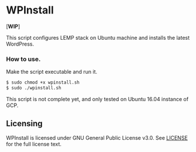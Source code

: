 # WPInstall
[**WIP**]

This script configures LEMP stack on Ubuntu machine and installs the latest WordPress.

### How to use.

Make the script executable and run it.

```sh
$ sudo chmod +x wpinstall.sh
$ sudo ./wpinstall.sh
```

This script is not complete yet, and only tested on Ubuntu 16.04 instance of GCP. 

## Licensing

WPInstall is licensed under GNU General Public License v3.0. See [LICENSE](https://github.com/bhavin192/wpinstall/blob/master/LICENSE) for the full license text.
